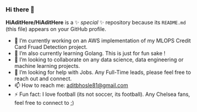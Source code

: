 ### Hi there 👋

**HiAditHere/HiAditHere** is a ✨ _special_ ✨ repository because its `README.md` (this file) appears on your GitHub profile.

- 🔭 I’m currently working on an AWS implementation of my MLOPS Credit Card Fruad Detection project.
- 🌱 I’m also currently learning Golang. This is just for fun sake !
- 👯 I’m looking to collaborate on any data science, data engineering or machine learning projects.
- 🤔 I’m looking for help with Jobs. Any Full-Time leads, please feel free to reach out and connect.
- 📫 How to reach me: aditbhosle81@gmail.com
- ⚡ Fun fact: I love football (its not soccer, its football). Any Chelsea fans, feel free to connect to ;)
